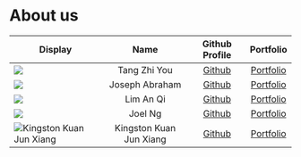 # About us

Display | Name | Github Profile | Portfolio 
--------|:----:|:--------------:|:---------:
![](https://via.placeholder.com/100.png?text=Photo) | Tang Zhi You | [Github](https://github.com/Zhi-You) | [Portfolio](docs/team/zhiyou.md)
![](https://via.placeholder.com/100.png?text=Photo) | Joseph Abraham | [Github](https://github.com/josephhhhhhhhh) | [Portfolio](docs/team/joseph.md)
![](https://via.placeholder.com/100.png?text=Photo) | Lim An Qi | [Github](https://github.com/anqi20) | [Portfolio](docs/team/anqi.md)
![](https://via.placeholder.com/100.png?text=Photo) | Joel Ng | [Github](https://github.com/joelngyx) | [Portfolio](docs/team/joel.md)
![Kingston Kuan Jun Xiang](https://avatars0.githubusercontent.com/u/35717847?s=460&u=fd4a6977a95813022f82662ada8694105196b9a0&v=4) | Kingston Kuan Jun Xiang | [Github](https://github.com/kstonekuan) | [Portfolio](docs/team/kstonekuan.md)
